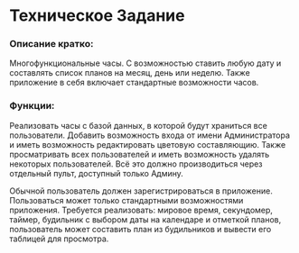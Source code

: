 # Техническое Задание
### Описание кратко:
Многофункциональные часы. С возможностью ставить любую дату и составлять список планов на месяц, день или неделю. Также приложение в себя включает стандартные возможности часов.
### Функции:
 Реализовать часы с базой данных, в которой будут храниться все пользователи.
 Добавить возможность входа от имени Администратора и иметь возможность редактировать цветовую составляющию. Также просматривать всех пользователей и иметь возможность удалять некоторых пользователей. Всё это должно производиться через отдельный пульт, доступный только Админу.
 
 Обычной пользователь должен зарегистрироваться в приложение. Пользоваться может только стандартными возможностями приложения. 
 Требуется реализовать: мировое время, секундомер, таймер, будильник с выбором даты на календаре и отметкой планов, пользователь может составить план из будильников и вывести его таблицей для просмотра.
 
